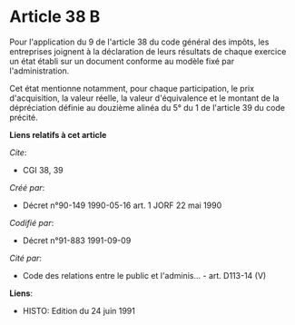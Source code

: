 # Article 38 B

Pour l'application du 9 de l'article 38 du code général des impôts, les entreprises joignent à la déclaration de leurs
résultats de chaque exercice un état établi sur un document conforme au modèle fixé par l'administration.

Cet état mentionne notamment, pour chaque participation, le prix d'acquisition, la valeur réelle, la valeur d'équivalence et
le montant de la dépréciation définie au douzième alinéa du 5° du 1 de l'article 39 du code précité.

**Liens relatifs à cet article**

_Cite_:

  - CGI 38, 39

_Créé par_:

  - Décret n°90-149 1990-05-16 art. 1 JORF 22 mai 1990

_Codifié par_:

  - Décret n°91-883 1991-09-09

_Cité par_:

  - Code des relations entre le public et l'adminis... - art. D113-14 (V)

**Liens**:

  - HISTO: Edition du 24 juin 1991
